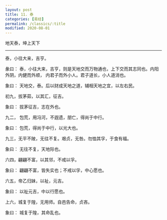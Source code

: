 ```yaml
---
layout: post
title: 11. 泰
categories: [易经]
permalink: /classics/:title
modified: 2020-08-01
---
```


地天泰，坤上天下

---

泰，小往大来，吉亨。

彖曰： 泰，小往大来，吉亨，则是天地交而万物通也，上下交而其志同也。内阳外阴，内健而外顺，
内君子而外小人。君子道长，小人道消也。

象曰： 天地交，泰。后以财成天地之道，辅相天地之宜，以左右民。

初九，拔茅茹，以其汇，征吉。

象曰： 拔茅征吉，志在外也。

九二， 包荒，用冯河，不遐遗，朋亡，得尚于中行。

象曰： 包荒，得尚于中行，以光大也。

九三，无平不陂，无往不复。艰贞，无咎。勿恤其孚，于食有福。

象曰： 无往不复，天地际也。

六四，翩翩不富，以其邻，不戒以孚。

象曰： 翩翩不富，皆失实也；不戒以孚，中心愿也。

六五，帝乙归妹，以祉，元吉。

象曰： 以祉元吉，中以行愿也。

上六，城复于隍，无用师。自邑告命，贞吝。

象曰： 城复于隍，其命乱也。

